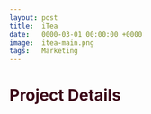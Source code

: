 ```yaml
---
layout: post
title:  iTea
date:   0000-03-01 00:00:00 +0000
image:  itea-main.png
tags:   Marketing
---
```

<h1 style="color:#3c0919;">Project Details</h1>
